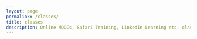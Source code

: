```yaml
---
layout: page
permalink: /classes/
title: classes
description: Online MOOCs, Safari Training, LinkedIn Learning etc. classes taken
---
```



